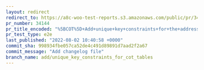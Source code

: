 ```yaml
---
layout: redirect
redirect_to: https://a8c-woo-test-reports.s3.amazonaws.com/public/pr/34144/e2e/index.html
pr_number: 34144
pr_title_encoded: "%5BCOT%5D+Add+unique+key+constraints+for+the+addresses+and+operational+data+tables"
pr_test_type: e2e
last_published: "2022-08-02 10:40:58 +0000"
commit_sha: 998934fbe057ca52de4c491d89891d7aad2f2a67
commit_message: "Add changelog file"
branch_name: add/unique_key_constraints_for_cot_tables
---
```

